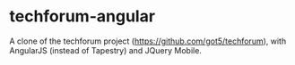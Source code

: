 techforum-angular
=================
A clone of the techforum project (https://github.com/got5/techforum), with AngularJS (instead of Tapestry) and JQuery Mobile.
